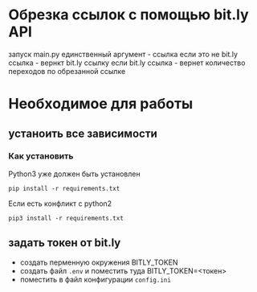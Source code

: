 # Обрезка ссылок с помощью bit.ly API
запуск main.py
единственный аргумент - ссылка
если это не bit.ly ссылка - вернкт bit.ly ссылку
если bit.ly ссылка - вернет количество переходов по обрезанной ссылке

# Необходимое для работы
## устаноить все зависимости
### Как установить
Python3 уже должен быть установлен
```
pip install -r requirements.txt
```
Если есть конфликт с python2
```
pip3 install -r requirements.txt
```
## задать токен от bit.ly
- создать перменную окружения BITLY_TOKEN
- создать файл `.env` и поместить туда BITLY_TOKEN=<токен>
- поместить в файл конфигурации `config.ini`
